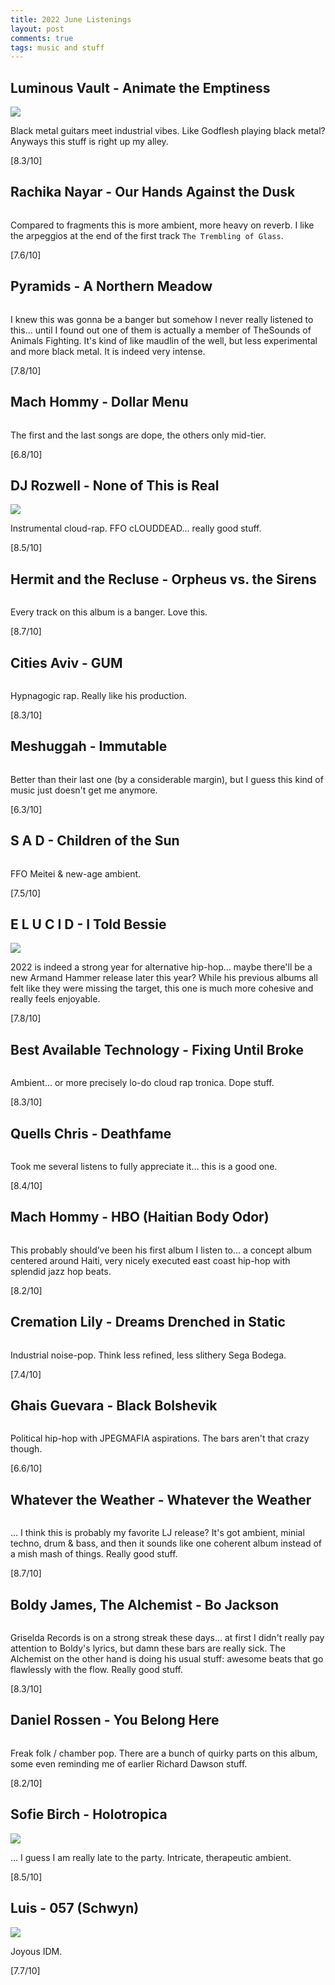 ```yaml
---
title: 2022 June Listenings
layout: post
comments: true
tags: music and stuff
---
```


## Luminous Vault - Animate the Emptiness

  ![](https://f4.bcbits.com/img/a0898364167_16.jpg)

  Black metal guitars meet industrial vibes. Like Godflesh playing black metal? Anyways this stuff is right up my alley.

  [8.3/10]

## Rachika Nayar - Our Hands Against the Dusk

  ![]()

  Compared to fragments this is more ambient, more heavy on reverb. I like the arpeggios at the end of the first track `The Trembling of Glass`.

  [7.6/10]

## Pyramids - A Northern Meadow

  ![]()

  I knew this was gonna be a banger but somehow I never really listened to this... until I found out one of them is actually a member of TheSounds of Animals Fighting. It's kind of like maudlin of the well, but less experimental and more black metal. It is indeed very intense.

  [7.8/10]

## Mach Hommy - Dollar Menu

  ![]()

  The first and the last songs are dope, the others only mid-tier.

  [6.8/10]

## DJ Rozwell - None of This is Real

  ![](https://f4.bcbits.com/img/a3061876186_16.jpg)

  Instrumental cloud-rap. FFO cLOUDDEAD... really good stuff.

  [8.5/10]

## Hermit and the Recluse - Orpheus vs. the Sirens

  ![]()

  Every track on this album is a banger. Love this.

  [8.7/10]

## Cities Aviv - GUM

  ![]()

  Hypnagogic rap. Really like his production.

  [8.3/10]

## Meshuggah - Immutable

  ![]()

  Better than their last one (by a considerable margin), but I guess this kind of music just doesn't get me anymore.

  [6.3/10]

## S A D - Children of the Sun

  ![]()

  FFO Meitei & new-age ambient.

  [7.5/10]

## E L U C I D - I Told Bessie

  ![](https://f4.bcbits.com/img/a2738953678_16.jpg)

  2022 is indeed a strong year for alternative hip-hop... maybe there'll be a new Armand Hammer release later this year? While his previous albums all felt like they were missing the target, this one is much more cohesive and really feels enjoyable.

  [7.8/10]

## Best Available Technology - Fixing Until Broke

  ![]()

  Ambient… or more precisely lo-do cloud rap tronica. Dope stuff.

  [8.3/10]

## Quells Chris - Deathfame

  ![]()

  Took me several listens to fully appreciate it… this is a good one.

  [8.4/10]

## Mach Hommy - HBO (Haitian Body Odor)

  ![]()

  This probably should’ve been his first album I listen to… a concept album centered around Haiti, very nicely executed east coast hip-hop with splendid jazz hop beats.

  [8.2/10]

## Cremation Lily - Dreams Drenched in Static

  ![]()

  Industrial noise-pop. Think less refined, less slithery Sega Bodega.

  [7.4/10]

## Ghais Guevara - Black Bolshevik

  ![]()

  Political hip-hop with JPEGMAFIA aspirations. The bars aren't that crazy though.

  [6.6/10]

## Whatever the Weather - Whatever the Weather

  ![]()

  ... I think this is probably my favorite LJ release? It's got ambient, minial techno, drum & bass, and then it sounds like one coherent album instead of a mish mash of things. Really good stuff.

  [8.7/10]

## Boldy James, The Alchemist - Bo Jackson

  ![]()

  Griselda Records is on a strong streak these days... at first I didn't really pay attention to Boldy's lyrics, but damn these bars are really sick. The Alchemist on the other hand is doing his usual stuff: awesome beats that go flawlessly with the flow. Really good stuff.

  [8.3/10]

## Daniel Rossen - You Belong Here

  ![]()

  Freak folk / chamber pop. There are a bunch of quirky parts on this album, some even reminding me of earlier Richard Dawson stuff.

  [8.2/10]

## Sofie Birch - Holotropica

  ![](https://f4.bcbits.com/img/a1325560746_16.jpg)

  ... I guess I am really late to the party. Intricate, therapeutic ambient.

  [8.5/10]

## Luis - 057 (Schwyn)

  ![](https://f4.bcbits.com/img/a1656797036_16.jpg)

  Joyous IDM.

  [7.7/10]
